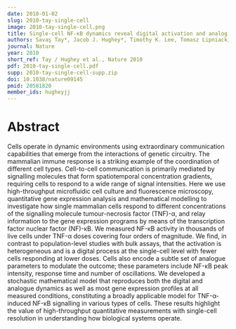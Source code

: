 ```yaml
---
date: 2010-01-02
slug: 2010-tay-single-cell
image: 2010-tay-single-cell.png
title: Single-cell NF-κB dynamics reveal digital activation and analog information processing
authors: Savaş Tay*, Jacob J. Hughey*, Timothy K. Lee, Tomasz Lipniacki, Stephen R. Quake, and Markus W. Covert (*equal contribution)
journal: Nature
year: 2010
short_ref: Tay / Hughey et al., Nature 2010
pdf: 2010-tay-single-cell.pdf
supp: 2010-tay-single-cell-supp.zip
doi: 10.1038/nature09145
pmid: 20581820
member_ids: hugheyjj
---
```


# Abstract

Cells operate in dynamic environments using extraordinary communication capabilities that emerge from the interactions of genetic circuitry. The mammalian immune response is a striking example of the coordination of different cell types. Cell-to-cell communication is primarily mediated by signalling molecules that form spatiotemporal concentration gradients, requiring cells to respond to a wide range of signal intensities. Here we use high-throughput microfluidic cell culture and fluorescence microscopy, quantitative gene expression analysis and mathematical modelling to investigate how single mammalian cells respond to different concentrations of the signalling molecule tumour-necrosis factor (TNF)-α, and relay information to the gene expression programs by means of the transcription factor nuclear factor (NF)-κB. We measured NF-κB activity in thousands of live cells under TNF-α doses covering four orders of magnitude. We find, in contrast to population-level studies with bulk assays, that the activation is heterogeneous and is a digital process at the single-cell level with fewer cells responding at lower doses. Cells also encode a subtle set of analogue parameters to modulate the outcome; these parameters include NF-κB peak intensity, response time and number of oscillations. We developed a stochastic mathematical model that reproduces both the digital and analogue dynamics as well as most gene expression profiles at all measured conditions, constituting a broadly applicable model for TNF-α-induced NF-κB signalling in various types of cells. These results highlight the value of high-throughput quantitative measurements with single-cell resolution in understanding how biological systems operate.
